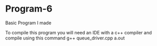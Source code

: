 # Program-6
Basic Program I made


To compile this program you will need an IDE with a c++ compiler and compile using this command
g++ queue_driver.cpp
a.out
